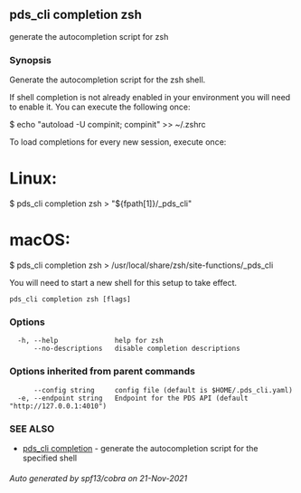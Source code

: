 ## pds_cli completion zsh

generate the autocompletion script for zsh

### Synopsis


Generate the autocompletion script for the zsh shell.

If shell completion is not already enabled in your environment you will need
to enable it.  You can execute the following once:

$ echo "autoload -U compinit; compinit" >> ~/.zshrc

To load completions for every new session, execute once:
# Linux:
$ pds_cli completion zsh > "${fpath[1]}/_pds_cli"
# macOS:
$ pds_cli completion zsh > /usr/local/share/zsh/site-functions/_pds_cli

You will need to start a new shell for this setup to take effect.


```
pds_cli completion zsh [flags]
```

### Options

```
  -h, --help              help for zsh
      --no-descriptions   disable completion descriptions
```

### Options inherited from parent commands

```
      --config string     config file (default is $HOME/.pds_cli.yaml)
  -e, --endpoint string   Endpoint for the PDS API (default "http://127.0.0.1:4010")
```

### SEE ALSO

* [pds_cli completion](pds_cli_completion.md)	 - generate the autocompletion script for the specified shell

###### Auto generated by spf13/cobra on 21-Nov-2021
